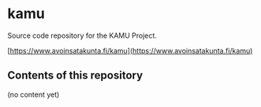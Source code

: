 # kamu
Source code repository for the KAMU Project.

[https://www.avoinsatakunta.fi/kamu](https://www.avoinsatakunta.fi/kamu)

Contents of this repository
---------------------------
(no content yet)
